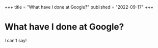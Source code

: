 +++
title = "What have I done at Google?"
published = "2022-09-17"
+++

# What have I done at Google?

I can't say!

